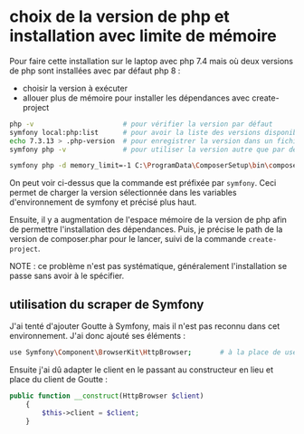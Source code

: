 # choix de la version de php et installation avec limite de mémoire

Pour faire cette installation sur le laptop avec php 7.4 mais où deux versions de php sont installées avec par défaut php 8 :
- choisir la version à exécuter
- allouer plus de mémoire pour installer les dépendances avec create-project

```bash
php -v                      # pour vérifier la version par défaut
symfony local:php:list      # pour avoir la liste des versions disponibles et la version utilisée par symfony (variable d'env)
echo 7.3.13 > .php-version  # pour enregistrer la version dans un fichier (qui doit se trouver dans le répertoire courant)
symfony php -v              # pour utiliser la version autre que par défaut (celle conservée comme variable d'env par cmd symfony)

symfony php -d memory_limit=-1 C:\ProgramData\ComposerSetup\bin\composer.phar create-project symfony/website-skeleton webtrader
```

On peut voir ci-dessus que la commande est préfixée par `symfony`.
Ceci permet de charger la version sélectionnée dans les variables d'environnement de symfony et précisé plus haut.

Ensuite, il y a augmentation de l'espace mémoire de la version de php afin de permettre l'installation des dépendances.
Puis, je précise le path de la version de composer.phar pour le lancer, suivi de la commande `create-project`.

NOTE : ce problème n'est pas systématique, généralement l'installation se passe sans avoir à le spécifier.

## utilisation du scraper de Symfony

J'ai tenté d'ajouter Goutte à Symfony, mais il n'est pas reconnu dans cet environnement.
J'ai donc ajouté ses éléments :

```bash
use Symfony\Component\BrowserKit\HttpBrowser;       # à la place de use Goutte\Client;
```

Ensuite j'ai dû adapter le client en le passant au constructeur en lieu et place du client de Goutte :

```php
public function __construct(HttpBrowser $client)
    {
        $this->client = $client;
    }
```
